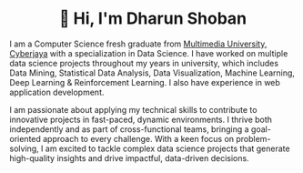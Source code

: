<h1 align= "center"> 👋 Hi, I'm Dharun Shoban </h1>

I am a Computer Science fresh graduate from [Multimedia University, Cyberjaya](https://www.mmu.edu.my/) with a specialization in Data Science. I have worked on multiple data science projects throughout my years in university, which includes Data Mining, Statistical Data Analysis, Data Visualization, Machine Learning, Deep Learning & Reinforcement Learning. I also have experience in web application development. 

I am passionate about applying my technical skills to contribute to innovative projects in fast-paced, dynamic environments. I thrive both independently and as part of cross-functional teams, bringing a goal-oriented approach to every challenge. With a keen focus on problem-solving, I am excited to tackle complex data science projects that generate high-quality insights and drive impactful, data-driven decisions.

<!---
dharunshoban30/dharunshoban30 is a ✨ special ✨ repository because its `README.md` (this file) appears on your GitHub profile.
You can click the Preview link to take a look at your changes.
--->
